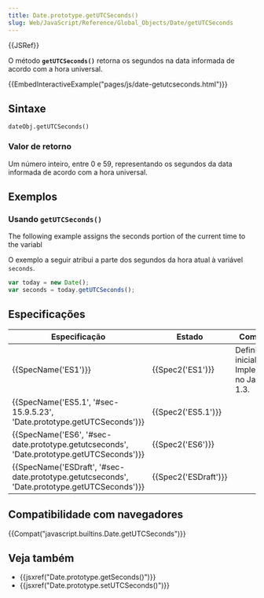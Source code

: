 ```yaml
---
title: Date.prototype.getUTCSeconds()
slug: Web/JavaScript/Reference/Global_Objects/Date/getUTCSeconds
---
```


{{JSRef}}

O método **`getUTCSeconds()`** retorna os segundos na data informada de acordo com a hora universal.

{{EmbedInteractiveExample("pages/js/date-getutcseconds.html")}}

## Sintaxe

```
dateObj.getUTCSeconds()
```

### Valor de retorno

Um número inteiro, entre 0 e 59, representando os segundos da data informada de acordo com a hora universal.

## Exemplos

### Usando `getUTCSeconds()`

The following example assigns the seconds portion of the current time to the variabl

O exemplo a seguir atribui a parte dos segundos da hora atual à variável `seconds`.

```js
var today = new Date();
var seconds = today.getUTCSeconds();
```

## Especificações

| Especificação                                                                                | Estado               | Comentário                                         |
| -------------------------------------------------------------------------------------------- | -------------------- | -------------------------------------------------- |
| {{SpecName('ES1')}}                                                                          | {{Spec2('ES1')}}     | Definição inicial. Implementado no JavaScript 1.3. |
| {{SpecName('ES5.1', '#sec-15.9.5.23', 'Date.prototype.getUTCSeconds')}}                      | {{Spec2('ES5.1')}}   |                                                    |
| {{SpecName('ES6', '#sec-date.prototype.getutcseconds', 'Date.prototype.getUTCSeconds')}}     | {{Spec2('ES6')}}     |                                                    |
| {{SpecName('ESDraft', '#sec-date.prototype.getutcseconds', 'Date.prototype.getUTCSeconds')}} | {{Spec2('ESDraft')}} |                                                    |

## Compatibilidade com navegadores

{{Compat("javascript.builtins.Date.getUTCSeconds")}}

## Veja também

- {{jsxref("Date.prototype.getSeconds()")}}
- {{jsxref("Date.prototype.setUTCSeconds()")}}
